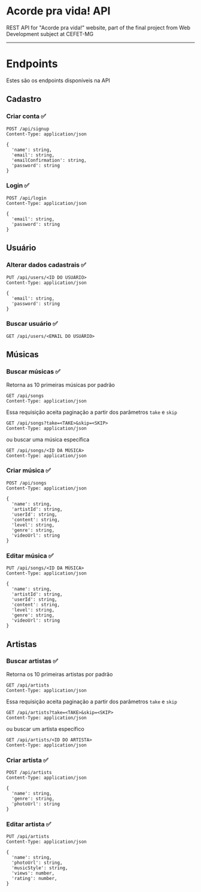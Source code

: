 # Acorde pra vida! API
REST API for "Acorde pra vida!" website, part of the final project from Web Development subject at CEFET-MG

---

# Endpoints
Estes são os endpoints disponíveis na API

## **Cadastro**

### **Criar conta** ✅

```
POST /api/signup
Content-Type: application/json

{
  'name': string,
  'email': string,
  'emailConfirmation': string,
  'password': string
}
```

### **Login**  ✅

```
POST /api/login
Content-Type: application/json

{
  'email': string,
  'password': string
}
```

## **Usuário**

### **Alterar dados cadastrais** ✅

```
PUT /api/users/<ID DO USUÁRIO>
Content-Type: application/json

{
  'email': string,
  'password': string
}
```

### **Buscar usuário** ✅
```
GET /api/users/<EMAIL DO USUÁRIO>
```

## **Músicas**

### **Buscar músicas** ✅

Retorna as 10 primeiras músicas por padrão

```
GET /api/songs
Content-Type: application/json
```

Essa requisição aceita paginação a partir dos parâmetros `take` e `skip`

```
GET /api/songs?take=<TAKE>&skip=<SKIP>
Content-Type: application/json
```
ou buscar uma música específica
```
GET /api/songs/<ID DA MÚSICA>
Content-Type: application/json
```

### **Criar música** ✅

```
POST /api/songs
Content-Type: application/json

{
  'name': string,
  'artistId': string,
  'userId': string,
  'content': string,
  'level': string,
  'genre': string,
  'videoUrl': string
}
```

### **Editar música** ✅

```
PUT /api/songs/<ID DA MÚSICA>
Content-Type: application/json

{
  'name': string,
  'artistId': string,
  'userId': string,
  'content': string,
  'level': string,
  'genre': string,
  'videoUrl': string
}
```

## **Artistas**

### **Buscar artistas** ✅

Retorna os 10 primeiras artistas por padrão

```
GET /api/artists
Content-Type: application/json
```

Essa requisição aceita paginação a partir dos parâmetros `take` e `skip`

```
GET /api/artists?take=<TAKE>&skip=<SKIP>
Content-Type: application/json
```
ou buscar um artista específico
```
GET /api/artists/<ID DO ARTISTA>
Content-Type: application/json
```

### **Criar artista** ✅

```
POST /api/artists
Content-Type: application/json

{
  'name': string,
  'genre': string,
  'photoUrl': string
}
```

### **Editar artista** ✅

```
PUT /api/artists
Content-Type: application/json

{
  'name': string,
  'photoUrl': string,
  'musicStyle': string,
  'views': number,
  'rating': number,
}
```
